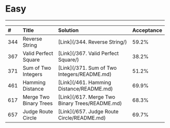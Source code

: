 # **Easy**

---

| \# | Title | Solution | Acceptance |
| :--- | :--- | :--- | :--- |
| 344 | Reverse String | [Link](/344. Reverse String/)| 59.2% |
| 367 | Valid Perfect Square | [Link](/367. Valid Perfect Square/) | 38.2% |
| 371 | Sum of Two Integers | [Link](/371. Sum of Two Integers/README.md) | 51.2% |
| 461 | Hamming Distance | [Link](/461. Hamming Distance/README.md) | 69.9% |
| 617 | Merge Two Binary Trees | [Link](/617. Merge Two Binary Trees/README.md) | 68.3% |
| 657 | Judge Route Circle | [Link](/657. Judge Route Circle/README.md) | 69.7% |



